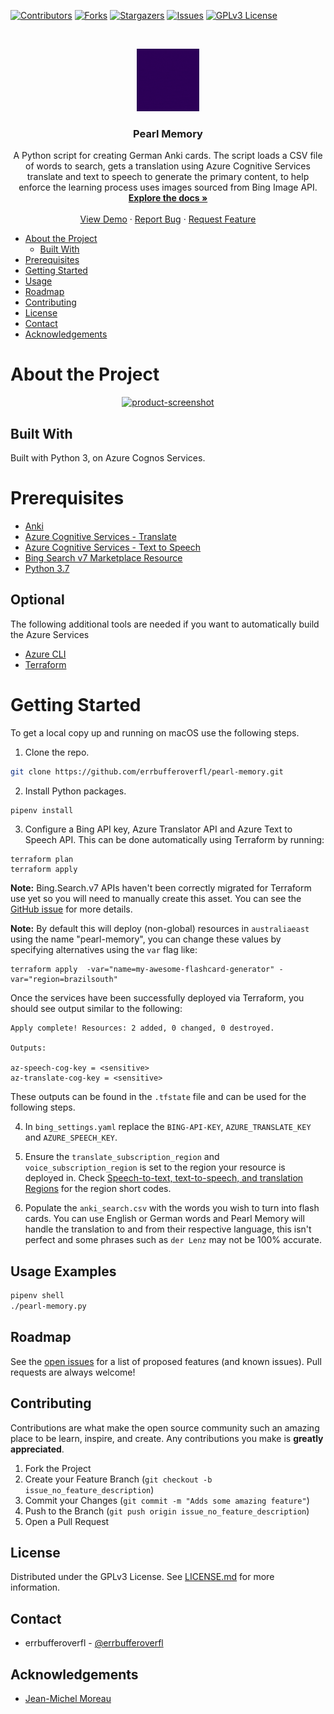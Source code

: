 <!-- PROJECT SHIELDS -->
[![Contributors][contributors-shield]][contributors-url]
[![Forks][forks-shield]][forks-url]
[![Stargazers][stars-shield]][stars-url]
[![Issues][issues-shield]][issues-url]
[![GPLv3 License][license-shield]][license-url]

<!-- PROJECT LOGO -->
<br />
<p align="center">
  <a href="https://github.com/errbufferoverfl/pearl-memory">
    <img src="images/logo.gif" alt="Pearl Memory Logo" width="100" height="100">
  </a>

  <h3 align="center">Pearl Memory</h3>

  <p align="center">
    A Python script for creating German Anki cards. The script loads a CSV file of words to search, gets a translation using Azure Cognitive Services translate and text to speech to generate the primary content, to help enforce the learning process uses images sourced from Bing Image API.
    <br />
    <a href="https://github.com/errbufferoverfl/pearl-memory/blob/main/README.md"><strong>Explore the docs »</strong></a>
    <br />
    <br />
    <a href="https://github.com/errbufferoverfl/pearl-memory">View Demo</a>
    ·
    <a href="https://github.com/errbufferoverfl/pearl-memory/issues">Report Bug</a>
    ·
    <a href="https://github.com/errbufferoverfl/pearl-memory/issues">Request Feature</a>
  </p>
</p>

<!-- TABLE OF CONTENTS -->

* [About the Project](#about-the-project)
  * [Built With](#built-with)
* [Prerequisites](#prerequisites)
* [Getting Started](#getting-started)
* [Usage](#usage)
* [Roadmap](#roadmap)
* [Contributing](#contributing)
* [License](#license)
* [Contact](#contact)
* [Acknowledgements](#acknowledgements)

<!-- ABOUT THE PROJECT -->
# About the Project

<p align="center">
  <a href="https://github.com/errbufferoverfl/pearl-memory">
    <img src="images/pearl-memory_01.png" alt="product-screenshot" width="300" height="300">
  </a>
</p>

<!-- ABOUT THE PROJECT -->
## Built With

Built with Python 3, on Azure Cognos Services.

<!-- PREREQUISITES -->
# Prerequisites

* [Anki](https://apps.ankiweb.net/)
* [Azure Cognitive Services - Translate](https://azure.microsoft.com/en-au/services/cognitive-services/translator/)
* [Azure Cognitive Services - Text to Speech](https://azure.microsoft.com/en-au/services/cognitive-services/text-to-speech/)
* [Bing Search v7 Marketplace Resource](https://azure.microsoft.com/en-au/pricing/details/cognitive-services/search-api/)
* [Python 3.7](https://www.python.org/)

## Optional

The following additional tools are needed if you want to automatically build the Azure Services

* [Azure CLI](https://docs.microsoft.com/en-us/cli/azure/install-azure-cli)
* [Terraform](https://www.terraform.io/)


<!-- GETTING STARTED -->
# Getting Started

To get a local copy up and running on macOS use the following steps.

1. Clone the repo.
```sh
git clone https://github.com/errbufferoverfl/pearl-memory.git
```

2. Install Python packages.
```sh
pipenv install
```

3. Configure a Bing API key, Azure Translator API and Azure Text to Speech API. This can be done automatically using 
Terraform by running:
```
terraform plan
terraform apply
```

**Note:** Bing.Search.v7 APIs haven't been correctly migrated for Terraform use yet so you will need to manually create this asset. You can see the [GitHub issue](https://github.com/terraform-providers/terraform-provider-azurerm/issues/9102) for more details.

**Note:** By default this will deploy (non-global) resources in `australiaeast` using the name "pearl-memory", you can change these
values by specifying alternatives using the `var` flag like:

```
terraform apply  -var="name=my-awesome-flashcard-generator" -var="region=brazilsouth"
```

Once the services have been successfully deployed via Terraform, you should see output similar to the following:

```
Apply complete! Resources: 2 added, 0 changed, 0 destroyed.

Outputs:

az-speech-cog-key = <sensitive>
az-translate-cog-key = <sensitive>
```

These outputs can be found in the `.tfstate` file and can be used for the following steps.

4. In `bing_settings.yaml` replace the `BING-API-KEY`, `AZURE_TRANSLATE_KEY` and `AZURE_SPEECH_KEY`.

5. Ensure the `translate_subscription_region` and `voice_subscription_region` is set to the region your resource is deployed in. Check [Speech-to-text, text-to-speech, and translation Regions](https://docs.microsoft.com/en-au/azure/cognitive-services/speech-service/regions#speech-sdk) for the region short codes.

6. Populate the `anki_search.csv` with the words you wish to turn into flash cards. You can use English or German words 
and Pearl Memory will handle the translation to and from their respective language, this isn't perfect and some phrases
such as `der Lenz` may not be 100% accurate.

<!-- USAGE EXAMPLES -->
## Usage Examples

```sh
pipenv shell
./pearl-memory.py
```

<!-- ROADMAP -->
## Roadmap

See the [open issues](https://github.com/errbufferoverfl/pearl-memory/issues) for a list of proposed features (and known issues). Pull requests are always welcome!

<!-- CONTRIBUTING -->
## Contributing

Contributions are what make the open source community such an amazing place to be learn, inspire, and create. 
Any contributions you make is **greatly appreciated**.

1. Fork the Project
2. Create your Feature Branch (`git checkout -b issue_no_feature_description`)
3. Commit your Changes (`git commit -m "Adds some amazing feature"`)
4. Push to the Branch (`git push origin issue_no_feature_description`)
5. Open a Pull Request

<!-- LICENSE -->
## License

Distributed under the GPLv3 License. See [LICENSE.md](LICENSE.md) for more information.

<!-- CONTACT -->
## Contact

* errbufferoverfl - [@errbufferoverfl](https://twitter.com/errbufferoverfl)

<!-- ACKNOWLEDGEMENTS -->
## Acknowledgements

* [Jean-Michel Moreau](https://github.com/jm-moreau)

<!-- MARKDOWN LINKS & IMAGES -->
<!-- https://www.markdownguide.org/basic-syntax/#reference-style-links -->
[contributors-shield]: https://img.shields.io/github/contributors/errbufferoverfl/pearl-memory.svg?style=flat-square
[contributors-url]: https://github.com/errbufferoverfl/pearl-memory/graphs/contributors
[forks-shield]: https://img.shields.io/github/forks/errbufferoverfl/pearl-memory.svg?style=flat-square
[forks-url]: https://github.com/errbufferoverfl/pearl-memory/network/members
[stars-shield]: https://img.shields.io/github/stars/errbufferoverfl/pearl-memory.svg?style=flat-square
[stars-url]: https://github.com/errbufferoverfl/pearl-memory/stargazers
[issues-shield]: https://img.shields.io/github/issues/errbufferoverfl/pearl-memory.svg?style=flat-square
[issues-url]: https://github.com/errbufferoverfl/pearl-memory/issues
[license-shield]: https://img.shields.io/github/license/errbufferoverfl/pearl-memory.svg?style=flat-square
[license-url]: https://github.com/errbufferoverfl/pearl-memory/blob/master/LICENSE.md
[product-screenshot]: images/screenshot.png
